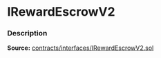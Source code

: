 # IRewardEscrowV2

### Description <a id="description"></a>

**Source:** [contracts/interfaces/IRewardEscrowV2.sol](https://github.com/perifinance/peri-finance/blob/master/contracts/interfaces/IRewardEscrowV2.sol)

